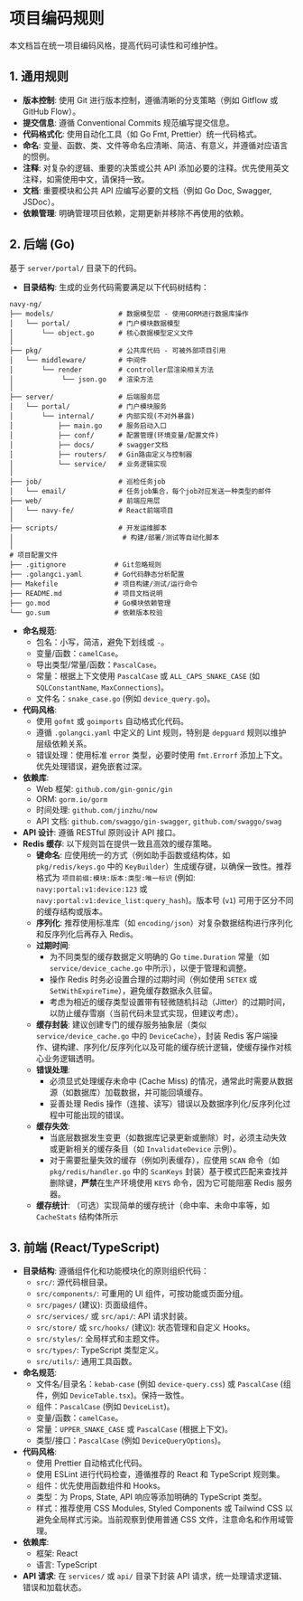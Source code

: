 # 项目编码规则

本文档旨在统一项目编码风格，提高代码可读性和可维护性。

## 1. 通用规则

- **版本控制**: 使用 Git 进行版本控制，遵循清晰的分支策略（例如 Gitflow 或 GitHub Flow）。
- **提交信息**: 遵循 Conventional Commits 规范编写提交信息。
- **代码格式化**: 使用自动化工具（如 Go Fmt, Prettier）统一代码格式。
- **命名**: 变量、函数、类、文件等命名应清晰、简洁、有意义，并遵循对应语言的惯例。
- **注释**: 对复杂的逻辑、重要的决策或公共 API 添加必要的注释。优先使用英文注释，如需使用中文，请保持一致。
- **文档**: 重要模块和公共 API 应编写必要的文档（例如 Go Doc, Swagger, JSDoc）。
- **依赖管理**: 明确管理项目依赖，定期更新并移除不再使用的依赖。

## 2. 后端 (Go)

基于 `server/portal/` 目录下的代码。

- **目录结构**: 生成的业务代码需要满足以下代码树结构：
```
navy-ng/
├── models/                # 数据模型层 - 使用GORM进行数据库操作
│   └── portal/            # 门户模块数据模型
│       └── object.go      # 核心数据模型定义文件
│
├── pkg/                   # 公共库代码 - 可被外部项目引用
│   └── middleware/        # 中间件
│       └── render         # controller层渲染相关方法
│            └── json.go   # 渲染方法
│
├── server/                # 后端服务层
│   └── portal/            # 门户模块服务
│       └── internal/      # 内部实现(不对外暴露)
│           ├── main.go    # 服务启动入口
│           ├── conf/      # 配置管理(环境变量/配置文件)
│           ├── docs/      # swagger文档
│           ├── routers/   # Gin路由定义与控制器
│           └── service/   # 业务逻辑实现
│
├── job/                   # 巡检任务job
│   └── email/             # 任务job集合，每个job对应发送一种类型的邮件
├── web/                   # 前端应用层
│   └── navy-fe/           # React前端项目
│
├── scripts/               # 开发运维脚本
│                           # 构建/部署/测试等自动化脚本
│
# 项目配置文件
├── .gitignore            # Git忽略规则
├── .golangci.yaml        # Go代码静态分析配置
├── Makefile              # 项目构建/测试/运行命令
├── README.md             # 项目文档说明
├── go.mod                # Go模块依赖管理
└── go.sum                # 依赖版本校验
```
- **命名规范**:
    - 包名：小写，简洁，避免下划线或 `-`。
    - 变量/函数：`camelCase`。
    - 导出类型/常量/函数：`PascalCase`。
    - 常量：根据上下文使用 `PascalCase` 或 `ALL_CAPS_SNAKE_CASE` (如 `SQLConstantName`, `MaxConnections`)。
    - 文件名：`snake_case.go` (例如 `device_query.go`)。
- **代码风格**:
    - 使用 `gofmt` 或 `goimports` 自动格式化代码。
    - 遵循 `.golangci.yaml` 中定义的 Lint 规则，特别是 `depguard` 规则以维护层级依赖关系。
    - 错误处理：使用标准 `error` 类型，必要时使用 `fmt.Errorf` 添加上下文。优先处理错误，避免嵌套过深。
- **依赖库**:
    - Web 框架: `github.com/gin-gonic/gin`
    - ORM: `gorm.io/gorm`
    - 时间处理: `github.com/jinzhu/now`
    - API 文档: `github.com/swaggo/gin-swagger`, `github.com/swaggo/swag`
- **API 设计**: 遵循 RESTful 原则设计 API 接口。
- **Redis 缓存**: 以下规则旨在提供一致且高效的缓存策略。
    - **键命名**: 应使用统一的方式（例如助手函数或结构体，如 `pkg/redis/keys.go` 中的 `KeyBuilder`）生成缓存键，以确保一致性。推荐格式为 `项目前缀:模块:版本:类型:唯一标识` (例如: `navy:portal:v1:device:123` 或 `navy:portal:v1:device_list:query_hash`)。版本号 (`v1`) 可用于区分不同的缓存结构或版本。
    - **序列化**: 推荐使用标准库（如 `encoding/json`）对复杂数据结构进行序列化和反序列化后再存入 Redis。
    - **过期时间**: 
        - 为不同类型的缓存数据定义明确的 Go `time.Duration` 常量（如 `service/device_cache.go` 中所示），以便于管理和调整。
        - 操作 Redis 时务必设置合理的过期时间（例如使用 `SETEX` 或 `SetWithExpireTime`），避免缓存数据永久驻留。
        - 考虑为相近的缓存类型设置带有轻微随机抖动（Jitter）的过期时间，以防止缓存雪崩（当前代码未显式实现，但建议考虑）。
    - **缓存封装**: 建议创建专门的缓存服务抽象层（类似 `service/device_cache.go` 中的 `DeviceCache`），封装 Redis 客户端操作、键构建、序列化/反序列化以及可能的缓存统计逻辑，使缓存操作对核心业务逻辑透明。
    - **错误处理**: 
        - 必须显式处理缓存未命中 (Cache Miss) 的情况，通常此时需要从数据源（如数据库）加载数据，并可能回填缓存。
        - 妥善处理 Redis 操作（连接、读写）错误以及数据序列化/反序列化过程中可能出现的错误。
    - **缓存失效**: 
        - 当底层数据发生变更（如数据库记录更新或删除）时，必须主动失效或更新相关的缓存条目（如 `InvalidateDevice` 示例）。
        - 对于需要批量失效的缓存（例如列表缓存），应使用 `SCAN` 命令（如 `pkg/redis/handler.go` 中的 `ScanKeys` 封装）基于模式匹配来查找并删除键，**严禁**在生产环境使用 `KEYS` 命令，因为它可能阻塞 Redis 服务器。
    - **缓存统计**: （可选）实现简单的缓存统计（命中率、未命中率等，如 `CacheStats` 结构体所示



## 3. 前端 (React/TypeScript)

- **目录结构**: 遵循组件化和功能模块化的原则组织代码：
    - `src/`: 源代码根目录。
    - `src/components/`: 可重用的 UI 组件，可按功能或页面分组。
    - `src/pages/` (建议): 页面级组件。
    - `src/services/` 或 `src/api/`: API 请求封装。
    - `src/store/` 或 `src/hooks/` (建议): 状态管理和自定义 Hooks。
    - `src/styles/`: 全局样式和主题文件。
    - `src/types/`: TypeScript 类型定义。
    - `src/utils/`: 通用工具函数。
- **命名规范**:
    - 文件名/目录名：`kebab-case` (例如 `device-query.css`) 或 `PascalCase` (组件，例如 `DeviceTable.tsx`)。保持一致性。
    - 组件：`PascalCase` (例如 `DeviceList`)。
    - 变量/函数：`camelCase`。
    - 常量：`UPPER_SNAKE_CASE` 或 `PascalCase` (根据上下文)。
    - 类型/接口：`PascalCase` (例如 `DeviceQueryOptions`)。
- **代码风格**:
    - 使用 Prettier 自动格式化代码。
    - 使用 ESLint 进行代码检查，遵循推荐的 React 和 TypeScript 规则集。
    - 组件：优先使用函数组件和 Hooks。
    - 类型：为 Props, State, API 响应等添加明确的 TypeScript 类型。
    - 样式：推荐使用 CSS Modules, Styled Components 或 Tailwind CSS 以避免全局样式污染。当前观察到使用普通 CSS 文件，注意命名和作用域管理。
- **依赖库**:
    - 框架: React
    - 语言: TypeScript
- **API 请求**: 在 `services/` 或 `api/` 目录下封装 API 请求，统一处理请求逻辑、错误和加载状态。
